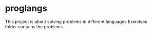 # proglangs
This project is about solving problems in different languages
Exercises folder contains the problems

